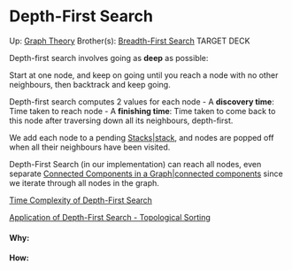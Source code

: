 # Depth-First Search

Up: [Graph Theory](graph_theory)
Brother(s): [Breadth-First Search](breadth-first_search)
TARGET DECK

Depth-first search involves going as **deep** as possible:

Start at one node, and keep on going until you reach a node with no other neighbours, then backtrack and keep going.

Depth-first search computes 2 values for each node
	- A **discovery time**: Time taken to reach node
	- A **finishing time**: Time taken to come back to this node after traversing down all its neighbours, depth-first.

We add each node to a pending [Stacks|stack](stacks|stack), and nodes are popped off when all their neighbours have been visited.

Depth-First Search (in our implementation) can reach all nodes, even separate [Connected Components in a Graph|connected components](connected_components_in_a_graph|connected_components) since we iterate through all nodes in the graph.

[Time Complexity of Depth-First Search](time_complexity_of_depth-first_search)

[Application of Depth-First Search - Topological Sorting](application_of_depth-first_search_-_topological_sorting)





























#### Why:
#### How:









